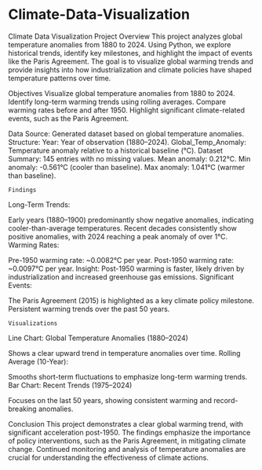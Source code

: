 # Climate-Data-Visualization
Climate Data Visualization
  Project Overview
This project analyzes global temperature anomalies from 1880 to 2024. Using Python, we explore historical trends, identify key milestones, and highlight the impact of events like the Paris Agreement. The goal is to visualize global warming trends and provide insights into how industrialization and climate policies have shaped temperature patterns over time.






   Objectives
Visualize global temperature anomalies from 1880 to 2024.
Identify long-term warming trends using rolling averages.
Compare warming rates before and after 1950.
Highlight significant climate-related events, such as the Paris Agreement.




  Data
Source: Generated dataset based on global temperature anomalies.
Structure:
Year: Year of observation (1880–2024).
Global_Temp_Anomaly: Temperature anomaly relative to a historical baseline (°C).
Dataset Summary:
145 entries with no missing values.
Mean anomaly: 0.212°C.
Min anomaly: -0.561°C (cooler than baseline).
Max anomaly: 1.041°C (warmer than baseline).




    Findings
Long-Term Trends:

Early years (1880–1900) predominantly show negative anomalies, indicating cooler-than-average temperatures.
Recent decades consistently show positive anomalies, with 2024 reaching a peak anomaly of over 1°C.
Warming Rates:

Pre-1950 warming rate: ~0.0082°C per year.
Post-1950 warming rate: ~0.0097°C per year.
Insight: Post-1950 warming is faster, likely driven by industrialization and increased greenhouse gas emissions.
Significant Events:

The Paris Agreement (2015) is highlighted as a key climate policy milestone.
Persistent warming trends over the past 50 years.





    Visualizations
Line Chart: Global Temperature Anomalies (1880–2024)

Shows a clear upward trend in temperature anomalies over time.
Rolling Average (10-Year):

Smooths short-term fluctuations to emphasize long-term warming trends.
Bar Chart: Recent Trends (1975–2024)

Focuses on the last 50 years, showing consistent warming and record-breaking anomalies.


   Conclusion
This project demonstrates a clear global warming trend, with significant acceleration post-1950. The findings emphasize the importance of policy interventions, such as the Paris Agreement, in mitigating climate change. Continued monitoring and analysis of temperature anomalies are crucial for understanding the effectiveness of climate actions.
